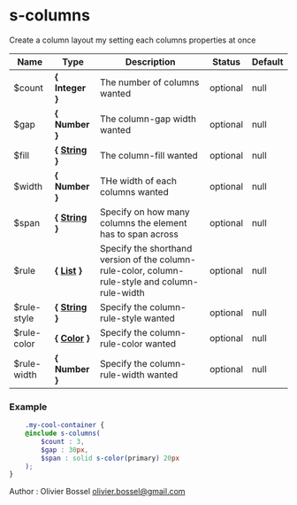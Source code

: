 # s-columns

Create a column layout my setting each columns properties at once


Name  |  Type  |  Description  |  Status  |  Default
------------  |  ------------  |  ------------  |  ------------  |  ------------
$count  |  **{ Integer }**  |  The number of columns wanted  |  optional  |  null
$gap  |  **{ Number }**  |  The column-gap width wanted  |  optional  |  null
$fill  |  **{ [String](http://www.sass-lang.com/documentation/file.SASS_REFERENCE.html#sass-script-strings) }**  |  The column-fill wanted  |  optional  |  null
$width  |  **{ Number }**  |  THe width of each columns wanted  |  optional  |  null
$span  |  **{ [String](http://www.sass-lang.com/documentation/file.SASS_REFERENCE.html#sass-script-strings) }**  |  Specify on how many columns the element has to span across  |  optional  |  null
$rule  |  **{ [List](http://www.sass-lang.com/documentation/file.SASS_REFERENCE.html#lists) }**  |  Specify the shorthand version of the column-rule-color, column-rule-style and column-rule-width  |  optional  |  null
$rule-style  |  **{ [String](http://www.sass-lang.com/documentation/file.SASS_REFERENCE.html#sass-script-strings) }**  |  Specify the column-rule-style wanted  |  optional  |  null
$rule-color  |  **{ [Color](http://www.sass-lang.com/documentation/file.SASS_REFERENCE.html#colors) }**  |  Specify the column-rule-color wanted  |  optional  |  null
$rule-width  |  **{ Number }**  |  Specify the column-rule-width wanted  |  optional  |  null

### Example
```scss
	.my-cool-container {
	@include s-columns(
		$count : 3,
		$gap : 30px,
		$span : solid s-color(primary) 20px
	);
}
```
Author : Olivier Bossel <olivier.bossel@gmail.com>